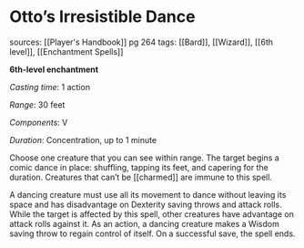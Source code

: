 # Otto’s Irresistible Dance
sources: [[Player's Handbook]] pg 264
tags: [[Bard]], [[Wizard]], [[6th level]], [[Enchantment Spells]]

**6th-level enchantment**

*Casting time*: 1 action

*Range*: 30 feet

*Components*: V

*Duration*: Concentration, up to 1 minute

Choose one creature that you can see within range. The target begins a comic dance in place: shuffling, tapping its feet, and capering for the duration. Creatures that can’t be [[charmed]] are immune to this spell.

A dancing creature must use all its movement to dance without leaving its space and has disadvantage on Dexterity saving throws and attack rolls. While the target is affected by this spell, other creatures have advantage on attack rolls against it. As an action, a dancing creature makes a Wisdom saving throw to regain control of itself. On a successful save, the spell ends.
